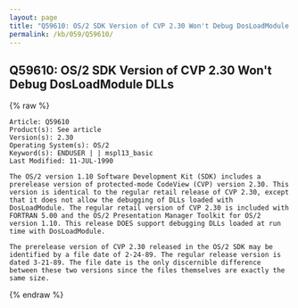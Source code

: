 ```yaml
---
layout: page
title: "Q59610: OS/2 SDK Version of CVP 2.30 Won't Debug DosLoadModule DLLs"
permalink: /kb/059/Q59610/
---
```


## Q59610: OS/2 SDK Version of CVP 2.30 Won't Debug DosLoadModule DLLs

{% raw %}

	Article: Q59610
	Product(s): See article
	Version(s): 2.30
	Operating System(s): OS/2
	Keyword(s): ENDUSER | | mspl13_basic
	Last Modified: 11-JUL-1990
	
	The OS/2 version 1.10 Software Development Kit (SDK) includes a
	prerelease version of protected-mode CodeView (CVP) version 2.30. This
	version is identical to the regular retail release of CVP 2.30, except
	that it does not allow the debugging of DLLs loaded with
	DosLoadModule. The regular retail version of CVP 2.30 is included with
	FORTRAN 5.00 and the OS/2 Presentation Manager Toolkit for OS/2
	version 1.10. This release DOES support debugging DLLs loaded at run
	time with DosLoadModule.
	
	The prerelease version of CVP 2.30 released in the OS/2 SDK may be
	identified by a file date of 2-24-89. The regular release version is
	dated 3-21-89. The file date is the only discernible difference
	between these two versions since the files themselves are exactly the
	same size.

{% endraw %}

